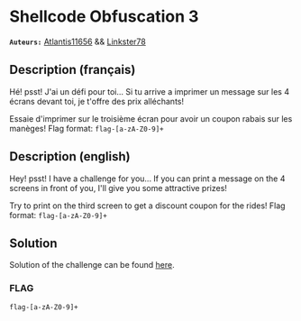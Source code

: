 # Shellcode Obfuscation 3
**`Auteurs:`** [Atlantis11656](https://github.com/MassinissaDjellouli) && [Linkster78](https://github.com/linkster78)

## Description (français)
Hé! psst! J'ai un défi pour toi... Si tu arrive a imprimer un message sur les 4 écrans devant toi, je t'offre des prix alléchants!

Essaie d'imprimer sur le troisième écran pour avoir un coupon rabais sur les manèges!
Flag format: `flag-[a-zA-Z0-9]+`
## Description (english)
Hey! psst! I have a challenge for you... If you can print a message on the 4 screens in front of you, I'll give you some attractive prizes!

Try to print on the third screen to get a discount coupon for the rides!
Flag format: `flag-[a-zA-Z0-9]+`
## Solution
Solution of the challenge can be found [here](./Solution/WRITEUP.MD).
### FLAG
`flag-[a-zA-Z0-9]+`